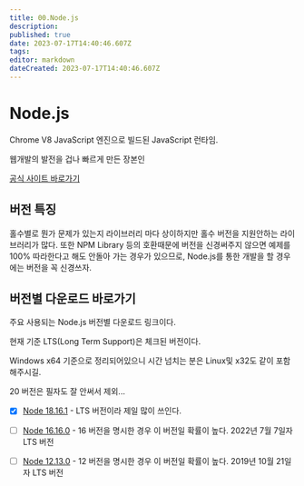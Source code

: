 ```yaml
---
title: 00.Node.js
description: 
published: true
date: 2023-07-17T14:40:46.607Z
tags: 
editor: markdown
dateCreated: 2023-07-17T14:40:46.607Z
---
```


# Node.js

Chrome V8 JavaScript 엔진으로 빌드된 JavaScript 런타임.

웹개발의 발전을 겁나 빠르게 만든 장본인

[공식 사이트 바로가기](https://nodejs.org/ko)

## 버전 특징

홀수별로 뭔가 문제가 있는지 라이브러리 마다 상이하지만 홀수 버전을 지원안하는 라이브러리가 많다.
또한 NPM Library 등의 호환때문에 버전을 신경써주지 않으면 예제를 100% 따라한다고 해도 안돌아 가는 경우가 있으므로, Node.js를 통한 개발을 할 경우에는 버전을 꼭 신경쓰자.

## 버전별 다운로드 바로가기

주요 사용되는 Node.js 버전별 다운로드 링크이다.

현재 기준 LTS(Long Term Support)은 체크된 버전이다.

Windows x64 기준으로 정리되어있으니 시간 넘치는 분은 Linux및 x32도 같이 포함해주시길.

20 버전은 필자도 잘 안써서 제외...

- [X] [Node 18.16.1](https://nodejs.org/dist/v18.16.1/node-v18.16.1-x64.msi) - LTS 버전이라 제일 많이 쓰인다.

- [ ] [Node 16.16.0](https://nodejs.org/dist/v16.16.0/node-v16.16.0-x64.msi) - 16 버전을 명시한 경우 이 버전일 확률이 높다. 2022년 7월 7일자 LTS 버전

- [ ] [Node 12.13.0](https://nodejs.org/dist/v12.13.0/node-v12.13.0-x64.msi) - 12 버전을 명시한 경우 이 버전일 확률이 높다. 2019년 10월 21일자 LTS 버전

